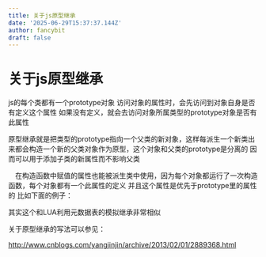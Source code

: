 ```yaml
---
title: 关于js原型继承
date: '2025-06-29T15:37:37.144Z'
author: fancybit
draft: false
---
```

<div class="header"><h1 class="single-title animate__animated animate__pulse animate__faster">关于js原型继承</h1></div>

<div class="content" id="content"><p>js的每个类都有一个prototype对象 访问对象的属性时，会先访问到对象自身是否有定义这个属性 如果没有定义，就会去访问对象所属类型的prototype对象是否有此属性</p><p>原型继承就是把类型的prototype指向一个父类的新对象，这样每派生一个新类出来都会构造一个新的父类对象作为原型，这个对象和父类的prototype是分离的 因而可以用于添加子类的新属性而不影响父类</p><!-- raw HTML omitted --><!-- raw HTML omitted --><p>　在构造函数中赋值的属性也能被派生类中使用，因为每个对象都运行了一次构造函数，每个对象都有一个此属性的定义 并且这个属性是优先于prototype里的属性的 比如下面的例子：</p><!-- raw HTML omitted --><!-- raw HTML omitted --><p>其实这个和LUA利用元数据表的模拟继承非常相似</p><p>关于原型继承的写法可以参见：</p><p><a href="http://www.cnblogs.com/yangjinjin/archive/2013/02/01/2889368.html" target="_blank" rel="external nofollow noopener noreferrer">http://www.cnblogs.com/yangjinjin/archive/2013/02/01/2889368.html</a></p><!-- raw HTML omitted --></div>

